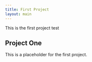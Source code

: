 ```yaml
--- 
title: First Project
layout: main
--- 
```


This is the first project test

## Project One

This is a placeholder for the first project.  
